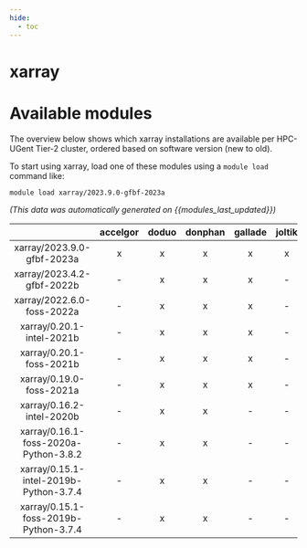 ```yaml
---
hide:
  - toc
---
```


xarray
======

# Available modules


The overview below shows which xarray installations are available per HPC-UGent Tier-2 cluster, ordered based on software version (new to old).

To start using xarray, load one of these modules using a `module load` command like:

```shell
module load xarray/2023.9.0-gfbf-2023a
```

*(This data was automatically generated on {{modules_last_updated}})*  

| |accelgor|doduo|donphan|gallade|joltik|shinx|skitty|
| :---: | :---: | :---: | :---: | :---: | :---: | :---: | :---: |
|xarray/2023.9.0-gfbf-2023a|x|x|x|x|x|x|x|
|xarray/2023.4.2-gfbf-2022b|-|x|x|x|-|-|-|
|xarray/2022.6.0-foss-2022a|-|x|x|x|-|-|-|
|xarray/0.20.1-intel-2021b|-|x|x|x|-|-|-|
|xarray/0.20.1-foss-2021b|-|x|x|x|-|-|-|
|xarray/0.19.0-foss-2021a|-|x|x|x|-|-|-|
|xarray/0.16.2-intel-2020b|-|x|x|-|-|-|-|
|xarray/0.16.1-foss-2020a-Python-3.8.2|-|x|x|-|-|-|-|
|xarray/0.15.1-intel-2019b-Python-3.7.4|-|x|x|-|-|-|-|
|xarray/0.15.1-foss-2019b-Python-3.7.4|-|x|x|-|-|-|-|
